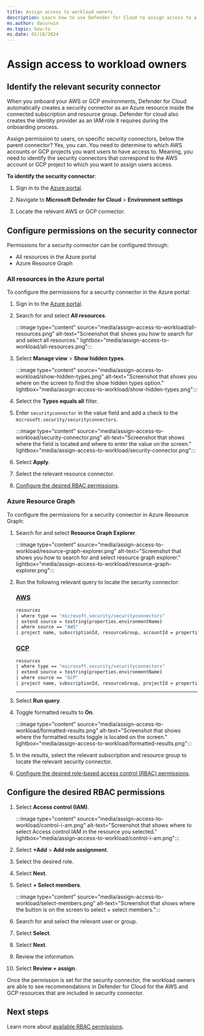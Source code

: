 ```yaml
---
title: Assign access to workload owners
description: Learn how to use Defender for Cloud to assign access to a workload owner of an AWS or GCP connector so that they can view the suggested recommendations provided by Defender for Cloud.
ms.author: dacurwin
ms.topic: how-to
ms.date: 02/18/2024
---
```


# Assign access to workload owners


## Identify the relevant security connector 

When you onboard your AWS or GCP environments, Defender for Cloud automatically creates a security connector as an Azure resource inside the connected subscription and resource group. Defender for cloud also creates the identity provider as an IAM role it requires during the onboarding process.


Assign permission to users, on specific security connectors, below the parent connector? Yes, you can. You need to determine to which AWS accounts or GCP projects you want users to have access to. Meaning, you need to identify the security connectors that correspond to the AWS account or GCP project to which you want to assign users access.


**To identify the security connector**:

1. Sign in to the [Azure portal](https://portal.azure.com/).

1. Navigate to **Microsoft Defender for Cloud** > **Environment settings**

1. Locate the relevant AWS or GCP connector.

## Configure permissions on the security connector

Permissions for a security connector can be configured through:

- All resources in the Azure portal
- Azure Resource Graph

### All resources in the Azure portal

To configure the permissions for a security connector in the Azure portal:

1. Sign in to the [Azure portal](https://portal.azure.com/).

1. Search for and select **All resources**.

    :::image type="content" source="media/assign-access-to-workload/all-resources.png" alt-text="Screenshot that shows you how to search for and select all resources." lightbox="media/assign-access-to-workload/all-resources.png":::

1. Select **Manage view** > **Show hidden types**.

    :::image type="content" source="media/assign-access-to-workload/show-hidden-types.png" alt-text="Screenshot that shows you where on the screen to find the show hidden types option." lightbox="media/assign-access-to-workload/show-hidden-types.png":::

1. Select the **Types equals all** filter.

1. Enter `securityconnector` in the value field and add a check to the `microsoft.security/securityconnectors`.

    :::image type="content" source="media/assign-access-to-workload/security-connector.png" alt-text="Screenshot that shows where the field is located and where to enter the value on the screen." lightbox="media/assign-access-to-workload/security-connector.png":::

1. Select **Apply**.

1. Select the relevant resource connector.

1. [Configure the desired RBAC permissions](#configure-the-desired-rbac-permissions).

### Azure Resource Graph

To configure the permissions for a security connector in Azure Resource Graph:

1. Search for and select **Resource Graph Explorer**.

    :::image type="content" source="media/assign-access-to-workload/resource-graph-explorer.png" alt-text="Screenshot that shows you how to search for and select resource graph explorer." lightbox="media/assign-access-to-workload/resource-graph-explorer.png":::

1. Run the following relevant query to locate the security connector:

    ### [AWS](#tab/aws)
    
    ```bash
    resources 
    | where type == "microsoft.security/securityconnectors" 
    | extend source = tostring(properties.environmentName)  
    | where source == "AWS" 
    | project name, subscriptionId, resourceGroup, accountId = properties.hierarchyIdentifier, cloud = properties.environmentName  
    ```
    
    ### [GCP](#tab/gcp)
    
    ```bash
    resources 
    | where type == "microsoft.security/securityconnectors" 
    | extend source = tostring(properties.environmentName)  
    | where source == "GCP" 
    | project name, subscriptionId, resourceGroup, projectId = properties.hierarchyIdentifier, cloud = properties.environmentName  
    ```
    
    ---

1. Select **Run query**.

1. Toggle formatted results to **On**.

    :::image type="content" source="media/assign-access-to-workload/formatted-results.png" alt-text="Screenshot that shows where the formatted results toggle is located on the screen." lightbox="media/assign-access-to-workload/formatted-results.png":::

1. In the results, select the relevant subscription and resource group to locate the relevant security connector.

1. [Configure the desired role-based access control (RBAC) permissions](#configure-the-desired-rbac-permissions).

## Configure the desired RBAC permissions

1. Select **Access control (IAM)**.

    :::image type="content" source="media/assign-access-to-workload/control-i-am.png" alt-text="Screenshot that shows where to select Access control IAM in the resource you selected." lightbox="media/assign-access-to-workload/control-i-am.png":::

1. Select **+Add** > **Add role assignment**.

1. Select the desired role.

1. Select **Next**.

1. Select **+ Select members**.

    :::image type="content" source="media/assign-access-to-workload/select-members.png" alt-text="Screenshot that shows where the button is on the screen to select + select members.":::

1. Search for and select the relevant user or group.

1. Select **Select**.

1. Select **Next**.

1. Review the information.

1. Select **Review + assign**.

Once the permission is set for the security connector, the workload owners are able to see recommendations in Defender for Cloud for the AWS and GCP resources that are included in security connector.  

## Next steps

Learn more about [available RBAC permissions](permissions.md).


